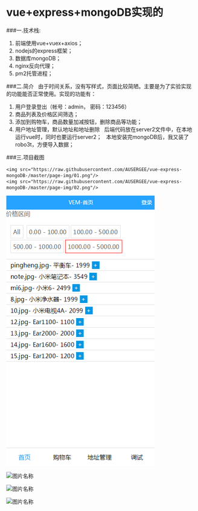 
# vue+express+mongoDB实现的

###一.技术栈:
  1. 前端使用vue+vuex+axios；
  2. nodejs的express框架；
  3. 数据库mongoDB；
  4. nginx反向代理；
  5. pm2托管进程；
  
  
###二.简介
  &nbsp;&nbsp;由于时间关系，没有写样式，页面比较简陋。主要是为了实验实现的功能能否正常使用。实现的功能有：
  1. 用户登录登出（帐号：admin， 密码：123456）
  2. 商品列表及价格区间筛选；
  3. 添加到购物车，商品数量加减按钮，删除商品等功能；
  4. 用户地址管理，默认地址和地址删除
  &nbsp;&nbsp;后端代码放在server2文件中，在本地运行vue时，同时也要运行server2；
  &nbsp;&nbsp;本地安装完mongoDB后，我又装了robo3t，方便导入数据；
  
  
 ###三.项目截图
 
    <img src="https://raw.githubusercontent.com/AUSERGEE/vue-express-mongoDB-/master/page-img/01.png"/>
    <img src="https://raw.githubusercontent.com/AUSERGEE/vue-express-mongoDB-/master/page-img/02.png"/>

 ![图片名称](https://raw.githubusercontent.com/AUSERGEE/vue-express-mongoDB-/master/page-img/01.png)  
 
 ![图片名称](https://raw.githubusercontent.com/AUSERGEE/vue-express-mongoDB-/master/page-img/02.png)  
 
 ![图片名称](https://raw.githubusercontent.com/AUSERGEE/vue-express-mongoDB-/master/page-img/03.png)  
 
 ![图片名称](https://raw.githubusercontent.com/AUSERGEE/vue-express-mongoDB-/master/page-img/04.png)
 
 
  



